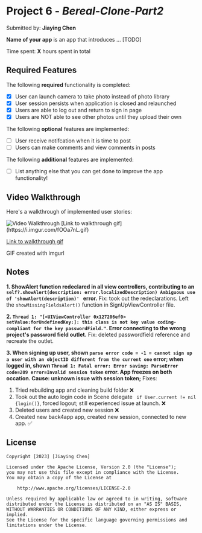 # Project 6 - *Bereal-Clone-Part2*

Submitted by: **Jiaying Chen**

**Name of your app** is an app that introduces ... [TODO] 

Time spent: **X** hours spent in total

## Required Features

The following **required** functionality is completed:

- [x] User can launch camera to take photo instead of photo library
- [x] User session persists when application is closed and relaunched
- [x] Users are able to log out and return to sign in page
- [x] Users are NOT able to see other photos until they upload their own	
 
The following **optional** features are implemented:

- [ ] User receive notifcation when it is time to post
- [ ] Users can make comments and view comments in posts	

The following **additional** features are implemented:

- [ ] List anything else that you can get done to improve the app functionality!

## Video Walkthrough

Here's a walkthrough of implemented user stories:

<img src='https://i.imgur.com/fOOa7nL.gif' title='Video Walkthrough' width='' alt='Video Walkthrough' />
[Link to walkthrough gif](https://i.imgur.com/fOOa7nL.gif)

[Link to walkthrough gif](https://duckduckgo.com)

GIF created with imgurl 

## Notes

**1. ShowAlert function redeclared in all view controllers, contributing to an ```self?.showAlert(description: error.localizedDescription)
Ambiguous use of 'showAlert(description)' ``` error.**
Fix: took out the redeclarations. Left the ```showMissingFieldsAlert()``` function in SignUpViewController file. 

**2. ```Thread 1: "[<UIViewController 0x127206ef0> setValue:forUndefinedKey:]: this class is not key value coding-compliant for the key passwordField."```. Error connecting to the wrong project's password field outlet.** 
Fix: deleted passwordfield reference and recreate the outlet. 

**3. When signing up user, shown ```parse error code = -1 = cannot sign up a user with an objectID different from the current one``` error; when logged in, shown ```Thread 1: Fatal error: Error saving: ParseError code=209 error=Invalid session token``` error.  App freezes on both occation. 
Cause: unknown issue with session token;** 
Fixes: 
1. Tried rebuilding app and cleaning build folder ❌
2. Took out the auto login code in Scene delegate ``` if User.current != nil {login()}```, forced logout; still experienced issue at launch. ❌
3. Deleted users and created new session ❌
4. Created new back4app app, created new session, connected to new app. ✅

## License

    Copyright [2023] [Jiaying Chen]

    Licensed under the Apache License, Version 2.0 (the "License");
    you may not use this file except in compliance with the License.
    You may obtain a copy of the License at

        http://www.apache.org/licenses/LICENSE-2.0

    Unless required by applicable law or agreed to in writing, software
    distributed under the License is distributed on an "AS IS" BASIS,
    WITHOUT WARRANTIES OR CONDITIONS OF ANY KIND, either express or implied.
    See the License for the specific language governing permissions and
    limitations under the License.
